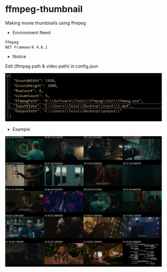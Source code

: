 # ffmpeg-thumbnail
Making movie thumbnails using ffmpeg

- Environment Need

```
FFmpeg
NET Framework 4.6.1

```

- Notice

Edit (ffmpeg path & video path) in config.json

![image](_doc/config.jpg)


- Example

![image](_doc/demo.jpg)